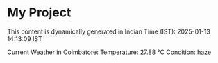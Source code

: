 # My Project

This content is dynamically generated in Indian Time (IST): 2025-01-13 14:13:09 IST


Current Weather in Coimbatore:
Temperature: 27.88 °C
Condition: haze
